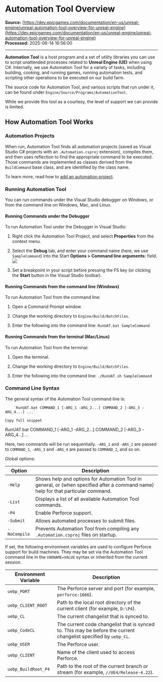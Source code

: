 # Automation Tool Overview

**Source:** [https://dev.epicgames.com/documentation/en-us/unreal-engine/unreal-automation-tool-overview-for-unreal-engine](https://dev.epicgames.com/documentation/en-us/unreal-engine/unreal-automation-tool-overview-for-unreal-engine)  
**Processed:** 2025-06-14 16:56:00

---

**Automation Tool** is a host program and a set of utility libraries you can use to script unattended processes related to **Unreal Engine (UE)** when using C#. Internally, we use Automation Tool for a variety of tasks, including building, cooking, and running games, running automation tests, and scripting other operations to be executed on our build farm.

The source code for Automation Tool, and various scripts that run under it, can be found under `Engine/Source/Programs/AutomationTool`.

While we provide this tool as a courtesy, the level of support we can provide is limited.

## How Automation Tool Works

### Automation Projects

When run, Automation Tool finds all automation projects (saved as Visual Studio C# projects with an `.Automation.csproj` extension), compiles them, and then uses reflection to find the appropriate command to be executed. Those commands are implemented as classes derived from the `BuildCommand` base class, and are identified by the class name.

To learn more, read how to [add an automation project](/documentation/en-us/unreal-engine/create-an-automation-project-in-unreal-engine).

### Running Automation Tool

You can run commands under the Visual Studio debugger on Windows, or from the command line on Windows, Mac, and Linux.

#### Running Commands under the Debugger

To run Automation Tool under the Debugger in Visual Studio:

1.  Right click the Automation Tool Project, and select **Properties** from the context menu.
    
2.  Select the **Debug** tab, and enter your command name (here, we use `SampleCommand`) into the Start **Options > Command line arguments:** field. ![](https://d1iv7db44yhgxn.cloudfront.net/documentation/images/5c407eb8-5712-4b10-9b92-01717901da17/automationtool_cmdlinearg.png)
    
3.  Set a breakpoint in your script before pressing the F5 key (or clicking the **Start** button in the Visual Studio toolbar).
    

#### Running Commands from the command line (Windows)

To run Automation Tool from the command line:

1.  Open a Command Prompt window.
    
2.  Change the working directory to `Engine/Build/BatchFiles`.
    
3.  Enter the following into the command line: `RunUAT.bat SampleCommand`
    

#### Running Commands from the terminal (Mac/Linux)

To run Automation Tool from the terminal:

1.  Open the terminal.
    
2.  Change the working directory to `Engine/Build/BatchFiles`.
    
3.  Enter the following into the command line: `./RunUAT.sh SampleCommand`
    

### Command Line Syntax

The general syntax of the Automation Tool command line is:

```
	`RunUAT.bat COMMAND_1 [-ARG_1 -ARG_2...] COMMAND_2 [-ARG_3 -ARG_4...] ...`

Copy full snippet
```
RunUAT.bat COMMAND\_1 \[-ARG\_1 -ARG\_2...\] COMMAND\_2 \[-ARG\_3 -ARG\_4...\] ...

Here, two commands will be run sequentially. `-ARG_1` and `-ARG_2` are passed to `COMMAND_1`, `-ARG_3` and `-ARG_4` are passed to `COMMAND_2`, and so on.

Global options:

| Option | Description |
| --- | --- |
| `-Help` | Shows help and options for Automation Tool in general, or (when specified after a command name) help for that particular command. |
| `-List` | Displays a list of all available Automation Tool commands. |
| `-P4` | Enable Perforce support. |
| `-Submit` | Allows automated processes to submit files. |
| `-NoCompile` | Prevents Automation Tool from compiling any `.Automation.csproj` files on startup. |

If set, the following environment variables are used to configure Perforce support for build machines. They may be set via the Automation Tool command line in the `VARNAME=VALUE` syntax or inherited from the current session.

| Environment Variable | Description |
| --- | --- |
| `uebp_PORT` | The Perforce server and port (for example, `perforce:1666`). |
| `uebp_CLIENT_ROOT` | Path to the local root directory of the current client (for example, `D:\P4`). |
| `uebp_CL` | The current changelist that is synced to. |
| `uebp_CodeCL` | The current code changelist that is synced to. This may be before the current changelist specified by `uebp_CL`. |
| `uebp_USER` | The Perforce user. |
| `uebp_CLIENT` | Name of the client used to access Perforce. |
| `uebp_BuildRoot_P4` | Path to the root of the current branch or stream (for example, `//UE4/Release-4.22`). |